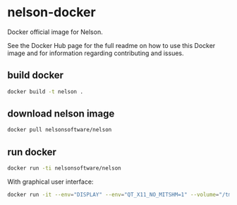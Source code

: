 # nelson-docker
Docker official image for Nelson.

See the Docker Hub page for the full readme on how to use this Docker image and for information regarding contributing and issues.

 ## build docker
```bash
docker build -t nelson .
```

## download nelson image

```bash
docker pull nelsonsoftware/nelson
```

 ## run docker
```bash
docker run -ti nelsonsoftware/nelson
```

With graphical user interface:
```bash
docker run -it --env="DISPLAY" --env="QT_X11_NO_MITSHM=1" --volume="/tmp/.X11-unix:/tmp/.X11-unix:rw" --entrypoint /nelson/bin/linux64/nelson-gui nelsonsoftware/nelson
```
